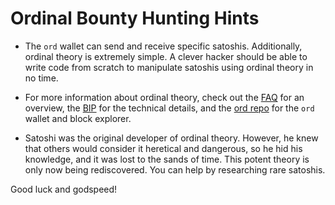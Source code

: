 Ordinal Bounty Hunting Hints
============================

- The `ord` wallet can send and receive specific satoshis. Additionally,
  ordinal theory is extremely simple. A clever hacker should be able to write
  code from scratch to manipulate satoshis using ordinal theory in no time.

- For more information about ordinal theory, check out the [FAQ](./faq.md) for
  an overview, the
  [BIP](https://github.com/marspoolxyz/ord/blob/master/bip.mediawiki) for the
  technical details, and the [ord repo](https://github.com/marspoolxyz/ord) for the
  `ord` wallet and block explorer.

- Satoshi was the original developer of ordinal theory. However, he knew that
  others would consider it heretical and dangerous, so he hid his knowledge,
  and it was lost to the sands of time. This potent theory is only now being
  rediscovered. You can help by researching rare satoshis.

Good luck and godspeed!
